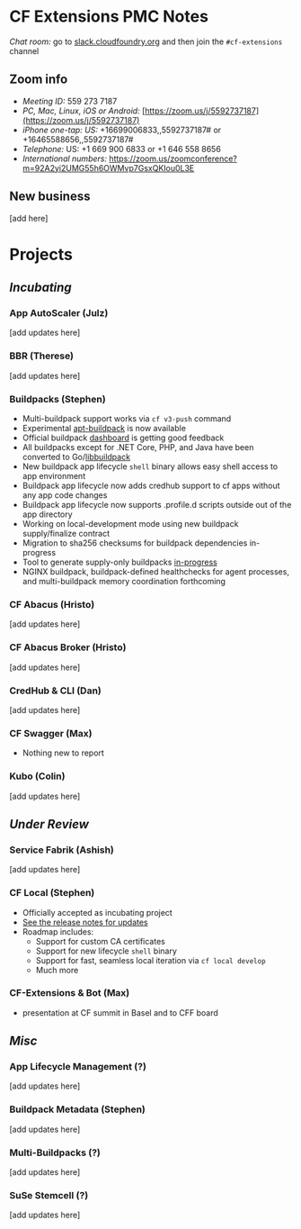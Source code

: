 
# CF Extensions PMC Notes

*Chat room:* go to [slack.cloudfoundry.org](https://slack.cloudfoundry.org) and then join the `#cf-extensions` channel

## Zoom info

- *Meeting ID:* 559 273 7187
- *PC, Mac, Linux, iOS or Android:* [https://zoom.us/j/5592737187](https://zoom.us/j/5592737187)
- *iPhone one-tap: US:* +16699006833,,5592737187#  or +16465588656,,5592737187# 
- *Telephone:* US: +1 669 900 6833  or +1 646 558 8656 
- *International numbers:* https://zoom.us/zoomconference?m=92A2yi2UMG55h6OWMvp7GsxQKIou0L3E

## New business

[add here]

# Projects

## _Incubating_

### App AutoScaler (Julz)

[add updates here]

### BBR (Therese)

[add updates here]

### Buildpacks (Stephen)

- Multi-buildpack support works via `cf v3-push` command
- Experimental [apt-buildpack](https://github.com/cloudfoundry/apt-buildpack) is now available
- Official buildpack [dashboard](http://buildpacks.cloudfoundry.org/) is getting good feedback
- All buildpacks except for .NET Core, PHP, and Java have been converted to Go/[libbuildpack](https://github.com/cloudfoundry/libbuildpack)
- New buildpack app lifecycle `shell` binary allows easy shell access to app environment
- Buildpack app lifecycle now adds credhub support to cf apps without any app code changes
- Buildpack app lifecycle now supports .profile.d scripts outside out of the app directory
- Working on local-development mode using new buildpack supply/finalize contract
- Migration to sha256 checksums for buildpack dependencies in-progress
- Tool to generate supply-only buildpacks [in-progress](https://github.com/cloudfoundry/bp-supply/tree/develop)
- NGINX buildpack, buildpack-defined healthchecks for agent processes, and multi-buildpack memory coordination forthcoming

### CF Abacus (Hristo)

[add updates here]

### CF Abacus Broker (Hristo)

[add updates here]


### CredHub & CLI (Dan)

[add updates here]

### CF Swagger (Max)

- Nothing new to report

### Kubo (Colin)

[add updates here]

## _Under Review_

### Service Fabrik (Ashish)

[add updates here]

### CF Local (Stephen)

- Officially accepted as incubating project
- [See the release notes for updates](https://github.com/sclevine/cflocal/releases)
- Roadmap includes:
  - Support for custom CA certificates
  - Support for new lifecycle `shell` binary
  - Support for fast, seamless local iteration via `cf local develop`
  - Much more

### CF-Extensions & Bot (Max)

- presentation at CF summit in Basel and to CFF board

## _Misc_

### App Lifecycle Management (?)

[add updates here]

### Buildpack Metadata (Stephen)

[add updates here]

### Multi-Buildpacks (?)

[add updates here]

### SuSe Stemcell (?)

[add updates here]
